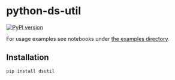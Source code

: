 # python-ds-util

[![PyPI version](https://badge.fury.io/py/dsutil.png)](https://badge.fury.io/py/dsutil)

For usage examples see notebooks under [the examples directory](https://github.com/queirozfcom/python-ds-util/tree/master/examples).

## Installation

`pip install dsutil`

